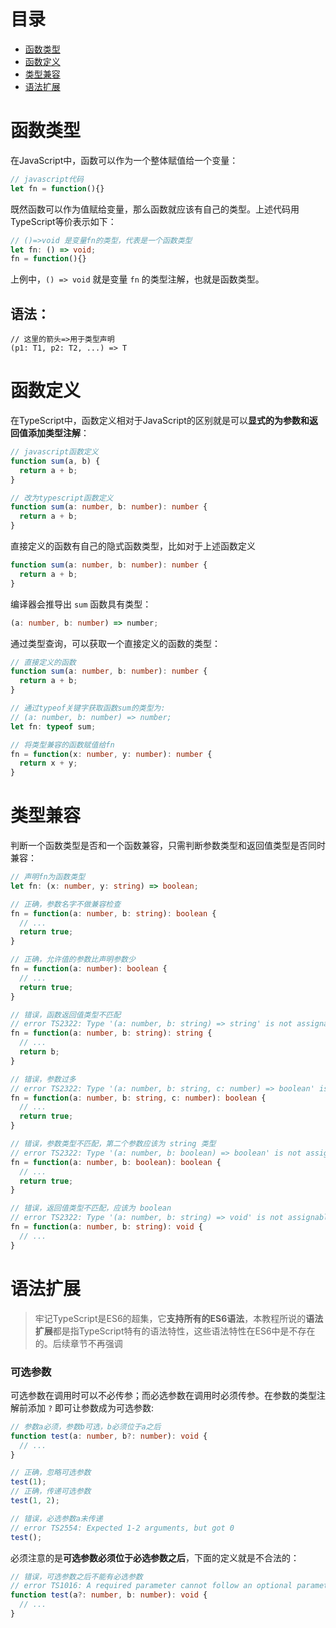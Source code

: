 # 目录

- [函数类型](#函数类型)
- [函数定义](#函数定义)
- [类型兼容](#类型兼容)
- [语法扩展](#语法扩展)

<h1 id="函数类型">函数类型</h1>

在JavaScript中，函数可以作为一个整体赋值给一个变量：

```JavaScript
// javascript代码
let fn = function(){}
```

既然函数可以作为值赋给变量，那么函数就应该有自己的类型。上述代码用TypeScript等价表示如下：

```typescript
// ()=>void 是变量fn的类型，代表是一个函数类型
let fn: () => void;
fn = function(){}
```

上例中，`() => void` 就是变量 `fn` 的类型注解，也就是函数类型。

## 语法：

```
// 这里的箭头=>用于类型声明
(p1: T1, p2: T2, ...) => T
```



<h1 id="函数定义">函数定义</h1>

在TypeScript中，函数定义相对于JavaScript的区别就是可以**显式的为参数和返回值添加类型注解**：

```typescript
// javascript函数定义
function sum(a, b) {
  return a + b;
}

// 改为typescript函数定义
function sum(a: number, b: number): number {
  return a + b;
}
```

直接定义的函数有自己的隐式函数类型，比如对于上述函数定义

```typescript
function sum(a: number, b: number): number {
  return a + b;
}
```

编译器会推导出 `sum` 函数具有类型：

```typescript
(a: number, b: number) => number;
```

通过类型查询，可以获取一个直接定义的函数的类型：

```typescript
// 直接定义的函数
function sum(a: number, b: number): number {
  return a + b;
}

// 通过typeof关键字获取函数sum的类型为:
// (a: number, b: number) => number;
let fn: typeof sum;

// 将类型兼容的函数赋值给fn
fn = function(x: number, y: number): number {
  return x + y;
}
```


<h1 id="类型兼容">类型兼容</h1>

判断一个函数类型是否和一个函数兼容，只需判断参数类型和返回值类型是否同时兼容：

```typescript
// 声明fn为函数类型
let fn: (x: number, y: string) => boolean;

// 正确，参数名字不做兼容检查
fn = function(a: number, b: string): boolean {
  // ...
  return true;
}

// 正确，允许值的参数比声明参数少
fn = function(a: number): boolean {
  // ...
  return true;
}

// 错误，函数返回值类型不匹配
// error TS2322: Type '(a: number, b: string) => string' is not assignable to type '(x: number, y: string) => boolean'
fn = function(a: number, b: string): string {
  // ...
  return b;
}

// 错误，参数过多
// error TS2322: Type '(a: number, b: string, c: number) => boolean' is not assignable to type '(x: number, y: string) => boolean
fn = function(a: number, b: string, c: number): boolean {
  // ...
  return true;
}

// 错误，参数类型不匹配，第二个参数应该为 string 类型
// error TS2322: Type '(a: number, b: boolean) => boolean' is not assignable to type '(x: number, y: string) => boolean'
fn = function(a: number, b: boolean): boolean {
  // ...
  return true;
}

// 错误，返回值类型不匹配，应该为 boolean
// error TS2322: Type '(a: number, b: string) => void' is not assignable to type '(x: number, y: string) => boolean'
fn = function(a: number, b: string): void {
  // ...
}

```


<h1 id="语法扩展">语法扩展</h1>

> 牢记TypeScript是ES6的超集，它**支持所有的ES6语法**，本教程所说的**语法扩展**都是指TypeScript特有的语法特性，这些语法特性在ES6中是不存在的。后续章节不再强调

### 可选参数

可选参数在调用时可以不必传参；而必选参数在调用时必须传参。在参数的类型注解前添加 `?` 即可让参数成为可选参数:

```typescript
// 参数a必须，参数b可选，b必须位于a之后
function test(a: number, b?: number): void {
  // ...
}

// 正确，忽略可选参数
test(1);
// 正确，传递可选参数
test(1, 2);

// 错误，必选参数a未传递
// error TS2554: Expected 1-2 arguments, but got 0
test();
```

必须注意的是**可选参数必须位于必选参数之后**，下面的定义就是不合法的：

```typescript
// 错误，可选参数之后不能有必选参数
// error TS1016: A required parameter cannot follow an optional parameter
function test(a?: number, b: number): void {
  // ...
}
```



